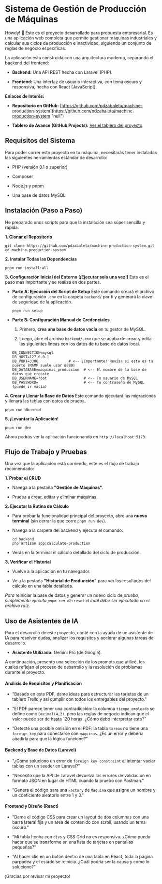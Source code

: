 
# Sistema de Gestión de Producción de Máquinas

Howdy! 🤠 Este es el proyecto desarrollado para propuesta empresarial. Es una aplicación web completa que permite gestionar máquinas industriales y calcular sus ciclos de producción e inactividad, siguiendo un conjunto de reglas de negocio específicas.

La aplicación está construida con una arquitectura moderna, separando el backend del frontend:

-   **Backend:** Una API REST hecha con Laravel (PHP).
    
-   **Frontend:** Una interfaz de usuario interactiva, con tema oscuro y responsiva, hecha con React (JavaScript).
    

**Enlaces de Interés:**

-   **Repositorio en GitHub:**  [https://github.com/pdzabaleta/machine-production-system](https://github.com/pdzabaleta/machine-production-system "null")
    
-   **Tablero de Avance (GitHub Projects):**  [Ver el tablero del proyecto](https://github.com/users/pdzabaleta/projects/3/views/1 "null")
    


## Requisitos del Sistema

Para poder correr este proyecto en tu máquina, necesitarás tener instaladas las siguientes herramientas estándar de desarrollo:

-   PHP (versión 8.1 o superior)
    
-   Composer
    
-   Node.js y pnpm
    
-   Una base de datos MySQL
    

## Instalación (Paso a Paso)

He preparado unos scripts para que la instalación sea súper sencilla y rápida.

**1. Clonar el Repositorio**

```
git clone https://github.com/pdzabaleta/machine-production-system.git
cd machine-production-system

```

**2. Instalar Todas las Dependencias**

```
pnpm run install:all

```

**3. Configuración Inicial del Entorno (¡Ejecutar solo una vez!)** Este es el paso más importante y se realiza en dos partes.

-   **Parte A: Ejecución del Script de Setup** Este comando creará el archivo de configuración `.env` en la carpeta `backend/` por ti y generará la clave de seguridad de la aplicación.
    
    ```
    pnpm run setup
    
    ```
    
-   **Parte B: Configuración Manual de Credenciales**
    
    1.  Primero, **crea una base de datos vacía** en tu gestor de MySQL.
        
    2.  Luego, abre el archivo `backend/.env` que se acaba de crear y edita las siguientes líneas con los datos de tu base de datos local.
        
    
    ```
    DB_CONNECTION=mysql
    DB_HOST=127.0.0.1
    DB_PORT=3306              # <-- ¡Importante! Revisa si este es tu puerto (MAMP suele usar 8889)
    DB_DATABASE=maquinas_produccion  # <-- El nombre de la base de datos que creaste
    DB_USERNAME=root                 # <-- Tu usuario de MySQL
    DB_PASSWORD=                     # <-- Tu contraseña de MySQL (puede ir vacía)
    
    ```
    

**4. Crear y Llenar la Base de Datos** Este comando ejecutará las migraciones y llenará las tablas con datos de prueba.

```
pnpm run db:reset

```

**5. ¡Levantar la Aplicación!**

```
pnpm run dev

```

Ahora podrás ver la aplicación funcionando en `http://localhost:5173`.

## Flujo de Trabajo y Pruebas

Una vez que la aplicación está corriendo, este es el flujo de trabajo recomendado:

**1. Probar el CRUD**

-   Navega a la pestaña **"Gestión de Máquinas"**.
    
-   Prueba a crear, editar y eliminar máquinas.
    

**2. Ejecutar la Rutina de Cálculo**

-   Para probar la funcionalidad principal del proyecto, abre una **nueva terminal** (sin cerrar la que corre `pnpm run dev`).
    
-   Navega a la carpeta del backend y ejecuta el comando:
    
    ```
    cd backend
    php artisan app:calculate-production
    
    ```
    
-   Verás en la terminal el cálculo detallado del ciclo de producción.
    

**3. Verificar el Historial**

-   Vuelve a la aplicación en tu navegador.
    
-   Ve a la pestaña **"Historial de Producción"** para ver los resultados del cálculo en una tabla detallada.
    

_Para_ reiniciar la base de datos y generar un nuevo ciclo de _prueba, simplemente ejecuta `pnpm run db:reset` el cual debe ser ejecutado en el archivo raiz._

## Uso de Asistentes de IA

Para el desarrollo de este proyecto, conté con la ayuda de un asistente de IA para resolver dudas, analizar los requisitos y acelerar algunas tareas de desarrollo.

-   **Asistente Utilizado:** Gemini Pro (de Google).
    

A continuación, presento una selección de los prompts que utilicé, los cuales reflejan el proceso de desarrollo y la resolución de problemas durante el proyecto.

#### **Análisis de Requisitos y Planificación**

-   "Basado en este PDF, dame ideas para estructurar las tarjetas de un tablero Trello y así cumplir con todos los entregables del proyecto."
    
-   "El PDF parece tener una contradicción: la columna `tiempo_empleado` se define como `Decimal(4,2)`, pero las reglas de negocio indican que el valor puede ser de hasta 120 horas. ¿Cómo debo interpretar esto?"
    
-   "Detecté una posible omisión en el PDF: la tabla `tareas` no tiene una `foreign key` para conectarse con `maquinas`. ¿Es un error y debería añadirla para que la lógica funcione?"
    

#### **Backend y Base de Datos (Laravel)**

-   "¿Cómo soluciono un error de `foreign key constraint` al intentar vaciar tablas con un seeder en Laravel?"
    
-   "Necesito que la API de Laravel devuelva los errores de validación en formato JSON en lugar de HTML cuando la pruebo con Postman."
    
-   "Genera el código para una `Factory` de `Maquina` que asigne un nombre y un coeficiente aleatorio entre 1 y 3."
    

#### **Frontend y Diseño (React)**

-   "Dame el código CSS para crear un layout de dos columnas con una barra lateral fija y un área de contenido con scroll, usando un tema oscuro."
    
-   "Mi tabla hecha con `divs` y CSS Grid no es responsiva. ¿Cómo puedo hacer que se transforme en una lista de tarjetas en pantallas pequeñas?"
    
-   "Al hacer clic en un botón dentro de una tabla en React, toda la página parpadea y el estado se reinicia. ¿Cuál podría ser la causa y cómo lo soluciono?"
    

¡Gracias por revisar mi proyecto!

